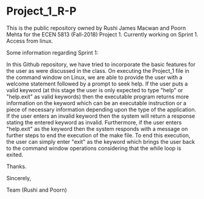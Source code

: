 # Project_1_R-P
This is the public repository owned by Rushi James Macwan and Poorn Mehta for the ECEN 5813 (Fall-2018) Project 1. Currently working on Sprint 1. Access from linux.

Some information regarding Sprint 1:

In this Github repository, we have tried to incorporate the basic features for the user as were discussed in the class. On executing the Project_1 file in the command window on Linux, we are able to provide the user with a welcome statement followed by a prompt to seek help. If the user puts a valid keyword (at this stage the user is only expected to type "help" or "help.exit" as valid keywords) then the executable program returns more information on the keyword which can be an executable instruction or a piece of necessary information depending upon the type of the application. If the user enters an invalid keyword then the system will return a response stating the entered keyword as invalid. Furthermore, if the user enters "help.exit" as the keyword then the system responds with a message on further steps to end the execution of the make file. To end this execution, the user can simply enter "exit" as the keyword which brings the user back to the command window operations considering that the while loop is exited.

Thanks.

Sincerely,

Team (Rushi and Poorn)

